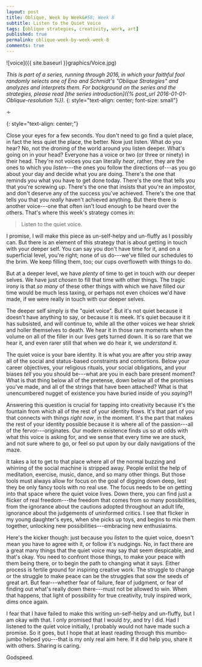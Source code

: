 ```yaml
---
layout: post
title: Oblique, Week by Week&#58; Week 8
subtitle: Listen to the Quiet Voice
tags: [oblique strategies, creativity, work, art]
published: true
permalink: oblique-week-by-week-week-8
comments: true
---
```

![voice]({{ site.baseurl }}graphics/Voice.jpg)

*This is part of a series, running through 2016, in which your faithful fool randomly selects one of Eno and Schmidt's "Oblique Strategies" and analyzes and interprets them. For background on the series and the strategies, please read [the series introduction]({% post_url 2016-01-01-Oblique-resolution %}).*
{: style="text-align: center; font-size: small"}

<p>&homtht;</p>
{: style="text-align: center;"}

Close your eyes for a few seconds. You don't need to go find a quiet place, in fact the less quiet the place, the better. Now just listen. What do you hear? No, not the droning of the world around you listen deeper. What's going on in your head? Everyone has a voice or two (or three or ninety) in their head. They're not voices you can literally *hear*, rather, they are the ones to which you *listen*---the ones you follow the directions of---as you go about your day and decide what you are doing. There's the one that reminds you what you have to get done today. There's the one that tells you that you're screwing up. There's the one that insists that you're an impostor, and don't deserve any of the success you've achieved. There's the one that tells you that you *really* haven't achieved anything. But there there is another voice---one that often isn't loud enough to be heard over the others. That's where this week's strategy comes in:

>Listen to the quiet voice.

I promise, I will make this piece as un-self-helpy and un-fluffy as I possibly can. But there is an element of this strategy that is about getting in touch with your deeper self. You can say you don't have time for it, and on a superficial level, you're right; none of us do---we've filled our schedules to the brim. We keep filling them, too; our cups overfloweth with things to do.

But at a deeper level, we have *plenty* of time to get in touch with our deeper selves. We have just *chosen* to fill that time with other things. The tragic irony is that *so many* of these other things with which we have filled our time would be much less taxing, or perhaps not even choices we'd have made, if we were really in touch with our deeper selves.

The deeper self simply *is* the "quiet voice". But it's not quiet because it doesn't have anything to say, or because it is meek. It's quiet because it it has subsisted, and will continue to, while all the other voices we hear shriek and holler themselves to death. We hear it in those rare moments when the volume on all of the filler in our lives gets turned down. It is so rare that we hear it, and even rarer still that when we do hear it, we *understand* it.

The quiet voice is your bare identity. It is what you are after you strip away all of the social and status-based constraints and contortions. Below your career objectives, your religious rituals, your social obligations, and your biases *tell* you you should be---what are you in each bare present moment? What is that thing below all of the pretense, down below all of the promises you've made, and all of the strings that have been attached? What is that unencumbered nugget of existence you have buried inside of you *saying*?!

Answering this question is crucial for tapping into creativity because it's the fountain from which all of the rest of your identity flows. It's that part of you that connects with things *right now*, in the moment. It's the part that makes the rest of your identity possible because it is where all of the passion---all of the fervor---originates. Our modern existence finds us so at odds with what this voice is asking for, and we sense that every time we are stuck, and not sure where to go, or feel so put upon by our daily navigations of the maze.

It takes a lot to get to that place where all of the normal buzzing and whirring of the social machine is stripped away. People enlist the help of meditation, exercise, music, dance, and so many other things. But those tools must always allow for focus on the goal of digging down deep, lest they be only fancy tools with no real use. The focus needs to be on getting into that space where the quiet voice lives. Down there, you can find just a flicker of real freedom---the freedom that comes from so many possibilities, from the ignorance about the cautions adopted throughout an adult life, ignorance about the judgements of uninformed critics. I see that flicker in my young daughter's eyes, when she picks up toys, and begins to mix them together, unlocking new possibilities---embracing new enthusiasms.

Here's the kicker though: just because you *listen* to the quiet voice, doesn't mean you have to agree with it, or follow it's nudgings. No, in fact there are a great many things that the quiet voice may say that seem despicable, and that's okay. You need to confront those things, to make your peace with them being there, or to begin the path to changing what it says. Either process is fertile ground for inspiring creative work. The struggle to change or the struggle to make peace can be the struggles that sow the seeds of great art. But fear---whether fear of failure, fear of judgment, or fear of finding out what's really down there---must not be allowed to win. When that happens, that light of possibility for true creativity, truly inspired work, dims once again.

I fear that I have failed to make this writing un-self-helpy and un-fluffy, but I am okay with that. I only promised that I would *try*, and try I did. Had I listened to the quiet voice initially, I probably would not have made such a promise. So it goes, but I hope that at least reading through this mumbo-jumbo helped you---that is my only real aim here. If it did help you, share it with others. Sharing is caring.

Godspeed.
